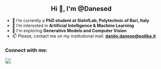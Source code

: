 <h2 align="center">Hi 👋, I'm @Danesed</h2>

- 🌱 I’m currently a **PhD student at SisInfLab, Polytechnic of Bari, Italy**
- 🔭 I’m interested in **Artificial Intelligence & Machine Learning**
- 🌠 I'm exploring **Generative Models and Computer Vision**
- 📫 Please, contact me on my institutional mail: **danilo.danese@poliba.it**
<h3 align="left">Connect with me:</h3> <p align="left"> <a href="https://www.linkedin.com/in/danilodanese/" target="blank"><img align="center" src="https://raw.githubusercontent.com/rahuldkjain/github-profile-readme-generator/master/src/images/icons/Social/linked-in-alt.svg" alt="https://www.linkedin.com/in/danilodanese/" height="20em" width="20em" /></a>
</p>


<!--
<p><img align="left" src="https://github-readme-stats.vercel.app/api/top-langs?username=danesed&show_icons=true&locale=en&layout=compact" alt="danesed" /></p>

<!--
**Danesed/Danesed** is a ✨ _special_ ✨ repository because its `README.md` (this file) appears on your GitHub profile.

Here are some ideas to get you started:

- 🔭 I’m currently working on ...
- 🌱 I’m currently learning ...
- 👯 I’m looking to collaborate on ...
- 🤔 I’m looking for help with ...
- 💬 Ask me about ...
- 📫 How to reach me: ...
- 😄 Pronouns: ...
- ⚡ Fun fact: ...
-->
